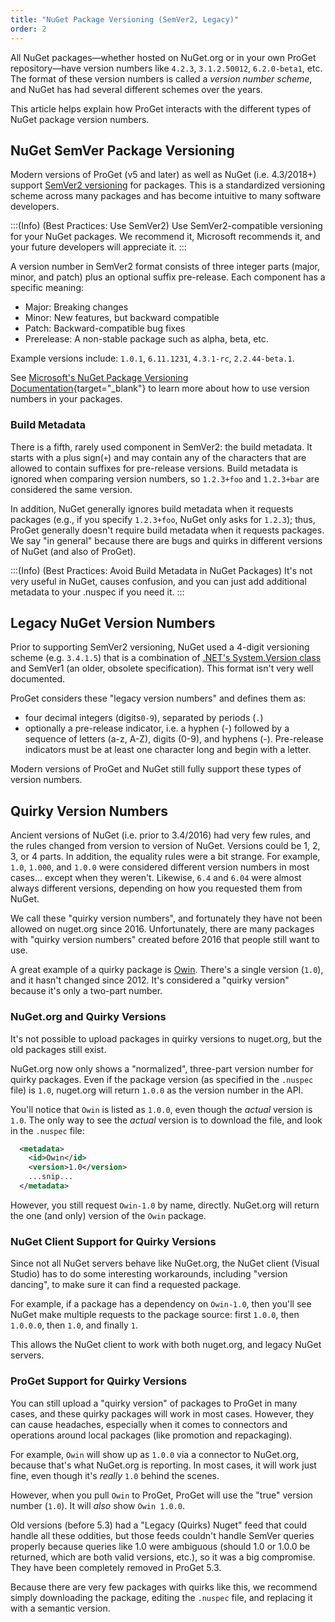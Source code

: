 ```yaml
---
title: "NuGet Package Versioning (SemVer2, Legacy)"
order: 2
---
```


All NuGet packages—whether hosted on NuGet.org or in your own ProGet repository—have version numbers like `4.2.3`, `3.1.2.50012`, `6.2.0-beta1`, etc. The format of these version numbers is called a *version number scheme*, and NuGet has had several different schemes over the years.

This article helps explain how ProGet interacts with the different types of NuGet package version numbers.

## NuGet SemVer Package Versioning

Modern versions of ProGet (v5 and later) as well as NuGet (i.e. 4.3/2018+) support [SemVer2 versioning](https://semver.org/spec/v2.0.0.html) for packages. This is a standardized versioning scheme across many packages and has become intuitive to many software developers.

:::(Info) (Best Practices: Use SemVer2)
Use SemVer2-compatible versioning for your NuGet packages. We recommend it, Microsoft recommends it, and your future developers will appreciate it.
:::

A version number in SemVer2 format consists of three integer parts (major, minor, and patch) plus an optional suffix pre-release. Each component has a specific meaning:
* Major: Breaking changes
* Minor: New features, but backward compatible
* Patch: Backward-compatible bug fixes
* Prerelease: A non-stable package such as alpha, beta, etc.

Example versions include: `1.0.1`, `6.11.1231`, `4.3.1-rc`, `2.2.44-beta.1`.

See [Microsoft's NuGet Package Versioning Documentation](https://docs.microsoft.com/en-us/nuget/concepts/package-versioning){target="_blank"} to learn more about how to use version numbers in your packages.

### Build Metadata

There is a fifth, rarely used component in SemVer2: the build metadata. It starts with a plus sign(`+`) and may contain any of the characters that are allowed to contain suffixes for pre-release versions. Build metadata is ignored when comparing version numbers, so `1.2.3+foo` and `1.2.3+bar` are considered the same version.

In addition, NuGet generally ignores build metadata when it requests packages (e.g., if you specify `1.2.3+foo`, NuGet only asks for `1.2.3`);  thus, ProGet generally doesn't require build metadata when it requests packages. We say "in general" because there are bugs and quirks in different versions of NuGet (and also of ProGet).

:::(Info) (Best Practices: Avoid Build Metadata in NuGet Packages)
It's not very useful in NuGet, causes confusion, and you can just add additional metadata to your .nuspec if you need it.
:::

## Legacy NuGet Version Numbers

Prior to supporting SemVer2 versioning, NuGet used a 4-digit versioning scheme (e.g. `3.4.1.5`) that is a combination of [.NET's System.Version class](https://docs.microsoft.com/en-us/dotnet/api/system.version) and SemVer1 (an older, obsolete specification). This format isn't very well documented.

ProGet considers these "legacy version numbers" and defines them as:
* four decimal integers (digits`0-9`), separated by periods (`.`)
* optionally a pre-release indicator, i.e. a hyphen (-) followed by a sequence of letters (a-z, A-Z), digits (0-9), and hyphens (-). Pre-release indicators must be at least one character long and begin with a letter.

Modern versions of ProGet and NuGet still fully support these types of version numbers.

## Quirky Version Numbers

Ancient versions of NuGet (i.e. prior to 3.4/2016) had very few rules, and the rules changed from version to version of NuGet.  Versions could be 1, 2, 3, or 4 parts. In addition, the equality rules were a bit strange. For example, `1.0`, `1.000`, and `1.0.0` were considered different version numbers in most cases... except when they weren't. Likewise, `6.4` and `6.04` were almost always different versions, depending on how you requested them from NuGet. 

We call these "quirky version numbers", and fortunately they have not been allowed on nuget.org since 2016. Unfortunately, there are many packages with "quirky version numbers" created before 2016 that people still want to use.

A great example of a quirky package is [Owin](https://www.nuget.org/packages/Owin). There's a single version (`1.0`), and it hasn't changed since 2012. It's considered a "quirky version" because it's only a two-part number.

### NuGet.org and Quirky Versions

It's not possible to upload packages in quirky versions to nuget.org, but the old packages still exist.

NuGet.org now only shows a "normalized", three-part version number for quirky packages. Even if the package version (as specified in the `.nuspec` file) is `1.0`, nuget.org will return `1.0.0` as the version number in the API. 

You'll notice that `Owin` is listed as `1.0.0`, even though the *actual* version is `1.0`. The only way to see the *actual* version is to download the file, and look in the `.nuspec` file:

```xml
  <metadata>
    <id>Owin</id>
    <version>1.0</version>
    ...snip...
  </metadata>
```

However, you still request `Owin-1.0` by name, directly. NuGet.org will return the one (and only) version of the `Owin` package.

### NuGet Client Support for Quirky Versions

Since not all NuGet servers behave like NuGet.org, the NuGet client (Visual Studio) has to do some interesting workarounds, including "version dancing", to make sure it can find a requested package.

For example, if a package has a dependency on `Owin-1.0`, then you'll see NuGet make multiple requests to the package source: first `1.0.0`, then `1.0.0.0`, then `1.0`, and finally `1`.

This allows the NuGet client to work with both nuget.org, and legacy NuGet servers.

### ProGet Support for Quirky Versions

You can still upload a "quirky version" of packages to ProGet in many cases, and these quirky packages will work in most cases. However, they can cause headaches, especially when it comes to connectors and operations around local packages (like promotion and repackaging).

For example, `Owin` will show up as `1.0.0` via a connector to NuGet.org, because that's what NuGet.org is reporting. In most cases, it will work just fine, even though it's *really* `1.0` behind the scenes.

However, when you pull `Owin` to ProGet, ProGet will use the "true" version number (`1.0`). It will *also* show `Owin 1.0.0`.

Old versions (before 5.3) had a "Legacy (Quirks) Nuget" feed that could handle all these oddities, but those feeds couldn't handle SemVer queries properly because queries like 1.0 were ambiguous (should 1.0 or 1.0.0 be returned, which are both valid versions, etc.), so it was a big compromise. They have been completely removed in ProGet 5.3.

Because there are very few packages with quirks like this, we recommend simply downloading the package, editing the `.nuspec` file, and replacing it with a semantic version. 